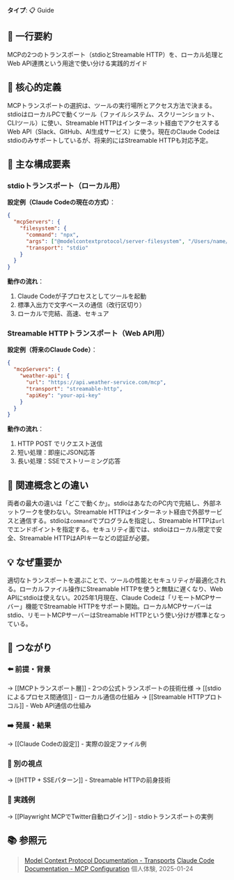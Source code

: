 **タイプ**: 📋 Guide

## 📝 一行要約
MCPの2つのトランスポート（stdioとStreamable HTTP）を、ローカル処理とWeb API連携という用途で使い分ける実践的ガイド

## 🎯 核心的定義
MCPトランスポートの選択は、ツールの実行場所とアクセス方法で決まる。stdioはローカルPCで動くツール（ファイルシステム、スクリーンショット、CLIツール）に使い、Streamable HTTPはインターネット経由でアクセスするWeb API（Slack、GitHub、AI生成サービス）に使う。現在のClaude Codeはstdioのみサポートしているが、将来的にはStreamable HTTPも対応予定。

## 🌟 主な構成要素

### stdioトランスポート（ローカル用）
**設定例（Claude Codeの現在の方式）**：
```json
{
  "mcpServers": {
    "filesystem": {
      "command": "npx",
      "args": ["@modelcontextprotocol/server-filesystem", "/Users/name/projects"],
      "transport": "stdio"
    }
  }
}
```

**動作の流れ**：
1. Claude Codeが子プロセスとしてツールを起動
2. 標準入出力で文字ベースの通信（改行区切り）
3. ローカルで完結、高速、セキュア

### Streamable HTTPトランスポート（Web API用）
**設定例（将来のClaude Code）**：
```json
{
  "mcpServers": {
    "weather-api": {
      "url": "https://api.weather-service.com/mcp",
      "transport": "streamable-http",
      "apiKey": "your-api-key"
    }
  }
}
```

**動作の流れ**：
1. HTTP POST でリクエスト送信
2. 短い処理：即座にJSON応答
3. 長い処理：SSEでストリーミング応答

## 🔄 関連概念との違い
両者の最大の違いは「どこで動くか」。stdioはあなたのPC内で完結し、外部ネットワークを使わない。Streamable HTTPはインターネット経由で外部サービスと通信する。stdioは`command`でプログラムを指定し、Streamable HTTPは`url`でエンドポイントを指定する。セキュリティ面では、stdioはローカル限定で安全、Streamable HTTPはAPIキーなどの認証が必要。

## 💡 なぜ重要か
適切なトランスポートを選ぶことで、ツールの性能とセキュリティが最適化される。ローカルファイル操作にStreamable HTTPを使うと無駄に遅くなり、Web APIにstdioは使えない。2025年1月現在、Claude Codeは「リモートMCPサーバー」機能でStreamable HTTPをサポート開始。ローカルMCPサーバーはstdio、リモートMCPサーバーはStreamable HTTPという使い分けが標準となっている。

## 🔗 つながり
### ⬅️ 前提・背景
→ [[MCPトランスポート層]] - 2つの公式トランスポートの技術仕様
→ [[stdioによるプロセス間通信]] - ローカル通信の仕組み
→ [[Streamable HTTPプロトコル]] - Web API通信の仕組み

### ➡️ 発展・結果
→ [[Claude Codeの設定]] - 実際の設定ファイル例

### 🔀 別の視点
→ [[HTTP + SSEパターン]] - Streamable HTTPの前身技術

### 🎯 実践例
→ [[Playwright MCPでTwitter自動ログイン]] - stdioトランスポートの実例

## 📚 参照元
> [Model Context Protocol Documentation - Transports](https://modelcontextprotocol.io/docs/concepts/transports)
> [Claude Code Documentation - MCP Configuration](https://docs.anthropic.com/en/docs/claude-code/mcp)
> 個人体験, 2025-01-24